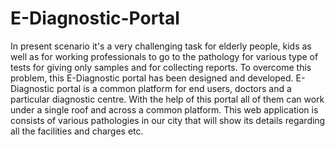 # E-Diagnostic-Portal
In present scenario it's a very challenging task for elderly people, kids as well as for working
professionals to go to the pathology for various type of tests for giving only samples and for collecting reports. To overcome this problem, this E-Diagnostic portal has been designed and developed.
E-Diagnostic portal is a common platform for end users, doctors and a particular diagnostic centre.
With the help of this portal all of them can work under a single roof and across a common platform. This web application is consists of various pathologies in our city that will show its details regarding all the facilities and charges etc. 
